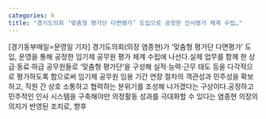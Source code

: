 ```yaml
---
categories: h
title: "경기도의회 ‘맞춤형 평가단 다면평가’ 도입으로 공정한 인사평가 체계 수립…"
---
```

[경기동부매일=문영일 기자] 경기도의회(의장 염종현)가 ‘맞춤형 평가단 다면평가’ 도입, 운영을 통해 공정한 임기제 공무원 평가 체계 수립에 나선다.실제 업무를 함께 한 상급·동료·하급 공무원들로 ‘맞춤형 평가단’을 구성해 실적·능력·근무 태도 등을 다각적으로 평가하도록 함으로써 임기제 공무원 임용 기간 연장 절차의 객관성과 민주성을 확보하고, 직원 간 상호 소통하고 협력하는 분위기를 조성해 나가겠다는 구상이다.공정하고 민주적인 인사 시스템을 구축해야만 의정활동 성과를 극대화할 수 있다는 염종현 의장의 의지가 반영된 조치로, 향후